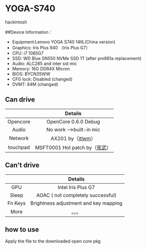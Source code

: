 # YOGA-S740
hackintosh


##Device Information：
* Equipment:Lenovo YOGA S740 14llL(China version)
* Graphics: Iris Plus 940 （Iris Plus G7）
* CPU: i7 1065G7
* SSD: WD Blue SN550 NVMe SSD 1T (after pm981a replacement)
* Audio: ALC285 and inter sst mic
* Memory: 16G DDR4X Micron 
* BIOS: BYCN35WW
* CFG lock: Disabled (changed)
* DVMT: 64M (changed)





## Can drive
|  | Details |
|:-: | :-:|
|Opencore|OpenCore 0.6.0 Debug|
|Audio|  No work ——>built-in mic |
|Network| AX201 by（[itlwm](https://github.com/OpenIntelWireless/itlwm)）|
|touchpad|MSFT0001 Hot patch by（[宪武](https://github.com/daliansky/OC-little)）|


## Can't drive
|  | Details |
|:-: | :-:|
|GPU|Intel Iris Plus  G7 |
|Sleep| AOAC ( not completely successful)|
|Fn Keys| Brightness adjustment and key mapping|
|More|。。。|


## how to use
Apply the file to the downloaded open core pkg
